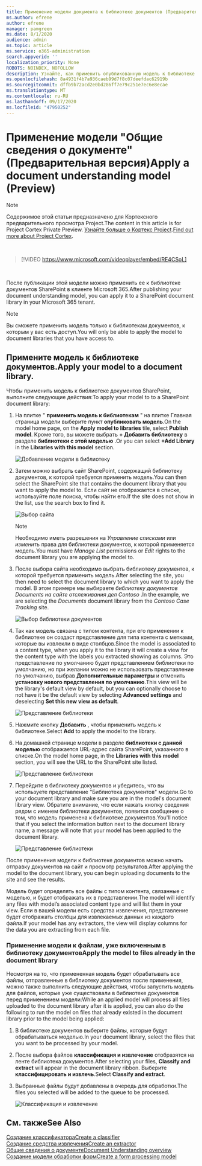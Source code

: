 ```yaml
---
title: Применение модели документа к библиотеке документов (Предварительная версия)
ms.author: efrene
author: efrene
manager: pamgreen
ms.date: 8/1/2020
audience: admin
ms.topic: article
ms.service: o365-administration
search.appverid: ''
localization_priority: None
ROBOTS: NOINDEX, NOFOLLOW
description: Узнайте, как применить опубликованную модель к библиотеке документов SharePoint.
ms.openlocfilehash: 8a4931f4b7a936caeb99d7f8c07deefdac62919b
ms.sourcegitcommit: dffb9b72acd2e0bd286ff7e79c251e7ec6e8ecae
ms.translationtype: MT
ms.contentlocale: ru-RU
ms.lasthandoff: 09/17/2020
ms.locfileid: "47950252"
---
```

# <a name="apply-a-document-understanding-model-preview"></a><span data-ttu-id="c637c-103">Применение модели "Общие сведения о документе" (Предварительная версия)</span><span class="sxs-lookup"><span data-stu-id="c637c-103">Apply a document understanding model (Preview)</span></span>

> [!Note] 
> <span data-ttu-id="c637c-104">Содержимое этой статьи предназначено для Кортексного предварительного просмотра Project.</span><span class="sxs-lookup"><span data-stu-id="c637c-104">The content in this article is for Project Cortex Private Preview.</span></span> <span data-ttu-id="c637c-105">[Узнайте больше о Кортекс Project](https://aka.ms/projectcortex).</span><span class="sxs-lookup"><span data-stu-id="c637c-105">[Find out more about Project Cortex](https://aka.ms/projectcortex).</span></span>

</br>

> [!VIDEO https://www.microsoft.com/videoplayer/embed/RE4CSoL]

</br>

<span data-ttu-id="c637c-106">После публикации этой модели можно применить ее к библиотеке документов SharePoint в клиенте Microsoft 365.</span><span class="sxs-lookup"><span data-stu-id="c637c-106">After publishing your document understanding model, you can apply it to a SharePoint document library in your Microsoft 365 tenant.</span></span>

> [!Note]
> <span data-ttu-id="c637c-107">Вы сможете применить модель только к библиотекам документов, к которым у вас есть доступ.</span><span class="sxs-lookup"><span data-stu-id="c637c-107">You will only be able to apply the model to document libraries that you have access to.</span></span>


## <a name="apply-your-model-to-a-document-library"></a><span data-ttu-id="c637c-108">Примените модель к библиотеке документов.</span><span class="sxs-lookup"><span data-stu-id="c637c-108">Apply your model to a document library.</span></span>

<span data-ttu-id="c637c-109">Чтобы применить модель к библиотеке документов SharePoint, выполните следующие действия:</span><span class="sxs-lookup"><span data-stu-id="c637c-109">To apply your model to to a SharePoint document library:</span></span>

1. <span data-ttu-id="c637c-110">На плитке " **применить модель к библиотекам** " на плитке Главная страница модели выберите пункт **опубликовать модель**.</span><span class="sxs-lookup"><span data-stu-id="c637c-110">On the model home page, on the **Apply model to libraries** tile, select **Publish model**.</span></span> <span data-ttu-id="c637c-111">Кроме того, вы можете выбрать  **+ Добавить библиотеку** в разделе **библиотеки с этой моделью** .</span><span class="sxs-lookup"><span data-stu-id="c637c-111">Or you can  select  **+Add Library** in the **Libraries with this model** section.</span></span> </br>

    ![Добавление модели в библиотеку](../media/content-understanding/apply-to-library.png)</br>

2. <span data-ttu-id="c637c-113">Затем можно выбрать сайт SharePoint, содержащий библиотеку документов, к которой требуется применить модель.</span><span class="sxs-lookup"><span data-stu-id="c637c-113">You can then select the SharePoint site that contains the document library that you want to apply the model to.</span></span> <span data-ttu-id="c637c-114">Если сайт не отображается в списке, используйте поле поиска, чтобы найти его.</span><span class="sxs-lookup"><span data-stu-id="c637c-114">If the site does not show in the list, use the search box to find it.</span></span></br>

    ![Выбор сайта](../media/content-understanding/site-search.png)</br>

    > [!Note]
    > <span data-ttu-id="c637c-116">Необходимо иметь разрешения на *Управление списками* или *изменить* права для библиотеки документов, к которой применяется модель.</span><span class="sxs-lookup"><span data-stu-id="c637c-116">You must have *Manage List* permissions or *Edit* rights to the document library you are applying the model to.</span></span></br>

3. <span data-ttu-id="c637c-117">После выбора сайта необходимо выбрать библиотеку документов, к которой требуется применить модель.</span><span class="sxs-lookup"><span data-stu-id="c637c-117">After selecting the site, you then need to select the document library to which you want to apply the model.</span></span> <span data-ttu-id="c637c-118">В этом примере мы выбираете *библиотеку документов Documents на сайте* *отслеживания дел Contoso* .</span><span class="sxs-lookup"><span data-stu-id="c637c-118">In the example, we are selecting the *Documents* document library from the *Contoso Case Tracking* site.</span></span></br>

    ![Выбор библиотеки документов](../media/content-understanding/select-doc-library.png)</br>

4. <span data-ttu-id="c637c-120">Так как модель связана с типом контента, при его применении к библиотеке он создаст представление для типа контента с метками, которые вы извлекли в виде столбцов.</span><span class="sxs-lookup"><span data-stu-id="c637c-120">Since the model is associated to a content type, when you apply it to the library it will create a view for the content type with the labels you extracted showing as columns.</span></span> <span data-ttu-id="c637c-121">Это представление по умолчанию будет представлением библиотеки по умолчанию, но при желании можно не использовать представление по умолчанию, выбрав **Дополнительные параметры** и отменить **установку нового представления по умолчанию**.</span><span class="sxs-lookup"><span data-stu-id="c637c-121">This view will be the library's default view by default, but you can optionally choose to not have it be the default view by selecting **Advanced settings** and deselecting **Set this new view as default**.</span></span></br>

    ![Представление библиотеки](../media/content-understanding/library-view.png)</br>

5. <span data-ttu-id="c637c-123">Нажмите кнопку **Добавить** , чтобы применить модель к библиотеке.</span><span class="sxs-lookup"><span data-stu-id="c637c-123">Select **Add** to apply the model to the library.</span></span> 
6. <span data-ttu-id="c637c-124">На домашней странице модели в разделе **библиотеки с данной моделью** отображается URL-адрес сайта SharePoint, указанного в списке.</span><span class="sxs-lookup"><span data-stu-id="c637c-124">On the model home page, in the **Libraries with this model** section, you will see the URL to the SharePoint site listed.</span></span></br>

    ![Представление библиотеки](../media/content-understanding/selected-library.png)</br>

7. <span data-ttu-id="c637c-126">Перейдите в библиотеку документов и убедитесь, что вы используете представление "Библиотека документов" модели.</span><span class="sxs-lookup"><span data-stu-id="c637c-126">Go to your document library and make sure you are in the model's document library view.</span></span> <span data-ttu-id="c637c-127">Обратите внимание, что если нажать кнопку сведения рядом с именем библиотеки документов, появится сообщение о том, что модель применена к библиотеке документов.</span><span class="sxs-lookup"><span data-stu-id="c637c-127">You'll notice that if you select the information button next to the document library name, a message will note that your model has been applied to the document library.</span></span>

    ![Представление библиотеки](../media/content-understanding/info-du.png)</br> 


<span data-ttu-id="c637c-129">После применения модели к библиотеке документов можно начать отправку документов на сайт и просмотр результатов.</span><span class="sxs-lookup"><span data-stu-id="c637c-129">After applying the model to the document library, you can begin uploading documents to the site and see the results.</span></span>

<span data-ttu-id="c637c-130">Модель будет определять все файлы с типом контента, связанные с моделью, и будет отображать их в представлении.</span><span class="sxs-lookup"><span data-stu-id="c637c-130">The model will identify any files with model’s associated content type and will list them in your view.</span></span> <span data-ttu-id="c637c-131">Если в вашей модели есть средства извлечения, представление будет отображать столбцы для извлекаемых данных из каждого файла.</span><span class="sxs-lookup"><span data-stu-id="c637c-131">If your model has any extractors, the view will display columns for the data you are extracting from each file.</span></span>

### <a name="apply-the-model-to-files-already-in-the-document-library"></a><span data-ttu-id="c637c-132">Применение модели к файлам, уже включенным в библиотеку документов</span><span class="sxs-lookup"><span data-stu-id="c637c-132">Apply the model to files already in the document library</span></span>

<span data-ttu-id="c637c-133">Несмотря на то, что примененная модель будет обрабатывать все файлы, отправленные в библиотеку документов после применения, можно также выполнить следующие действия, чтобы запустить модель для файлов, которые уже существовали в библиотеке документов перед применением модели:</span><span class="sxs-lookup"><span data-stu-id="c637c-133">While an applied model will process all files uploaded to the document library after it is applied, you can also do the following to run the model on files that already existed in the document library prior to the model being applied:</span></span>

1. <span data-ttu-id="c637c-134">В библиотеке документов выберите файлы, которые будут обрабатываться моделью.</span><span class="sxs-lookup"><span data-stu-id="c637c-134">In your document library, select the files that you want to be processed by your model.</span></span>
2. <span data-ttu-id="c637c-135">После выбора файлов **классификация и извлечение** отобразятся на ленте библиотека документов.</span><span class="sxs-lookup"><span data-stu-id="c637c-135">After selecting your files, **Classify and extract** will appear in the document library ribbon.</span></span> <span data-ttu-id="c637c-136">Выберите **классифицировать и извлечь**.</span><span class="sxs-lookup"><span data-stu-id="c637c-136">Select **Classify and extract**.</span></span>
3. <span data-ttu-id="c637c-137">Выбранные файлы будут добавлены в очередь для обработки.</span><span class="sxs-lookup"><span data-stu-id="c637c-137">The files you selected will be added to the queue to be processed.</span></span>

      ![Классификация и извлечение](../media/content-understanding/extract-classify.png)</br> 





## <a name="see-also"></a><span data-ttu-id="c637c-139">См. также</span><span class="sxs-lookup"><span data-stu-id="c637c-139">See Also</span></span>
[<span data-ttu-id="c637c-140">Создание классификатора</span><span class="sxs-lookup"><span data-stu-id="c637c-140">Create a classifier</span></span>](create-a-classifier.md)</br>
[<span data-ttu-id="c637c-141">Создание средства извлечения</span><span class="sxs-lookup"><span data-stu-id="c637c-141">Create an extractor</span></span>](create-an-extractor.md)</br>
[<span data-ttu-id="c637c-142">Общие сведения о документе</span><span class="sxs-lookup"><span data-stu-id="c637c-142">Document Understanding overview</span></span>](document-understanding-overview.md)</br>
[<span data-ttu-id="c637c-143">Создание модели обработки форм</span><span class="sxs-lookup"><span data-stu-id="c637c-143">Create a form processing model</span></span>](create-a-form-processing-model.md)  




